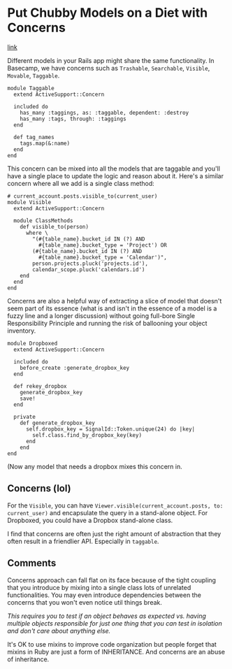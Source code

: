 # Put Chubby Models on a Diet with Concerns
[link](http://signalvnoise.com/posts/3372-put-chubby-models-on-a-diet-with-concerns#comments)

Different models in your Rails app might share the same functionality. In Basecamp, we have concerns such as `Trashable`, `Searchable`, `Visible`, `Movable`, `Taggable`.

    module Taggable
      extend ActiveSupport::Concern

      included do
        has_many :taggings, as: :taggable, dependent: :destroy
        has_many :tags, through: :taggings
      end

      def tag_names
        tags.map(&:name)
      end
    end

This concern can be mixed into all the models that are taggable and you'll have a single place to update the logic and reason about it. Here's a similar concern where all we add is a single class method:

    # current_account.posts.visible_to(current_user)
    module Visible
      extend ActiveSupport::Concern

      module ClassMethods
        def visible_to(person)
          where \
            "(#{table_name}.bucket_id IN (?) AND
              #{table_name}.bucket_type = 'Project') OR
            (#{table_name}.bucket_id IN (?) AND
              #{table_name}.bucket_type = 'Calendar')",
            person.projects.pluck('projects.id'),
            calendar_scope.pluck('calendars.id')
        end
      end
    end


Concerns are also a helpful way of extracting a slice of model that doesn't seem part of its essence (what is and isn't in the essence of a model is a fuzzy line and a longer discussion) without going full-bore Single Responsibility Principle and running the risk of ballooning your object inventory.

    module Dropboxed
      extend ActiveSupport::Concern

      included do
        before_create :generate_dropbox_key
      end

      def rekey_dropbox
        generate_dropbox_key
        save!
      end

      private
        def generate_dropbox_key
          self.dropbox_key = SignalId::Token.unique(24) do |key|
            self.class.find_by_dropbox_key(key)
          end
        end
    end

(Now any model that needs a dropbox mixes this concern in.

## Concerns (lol)

For the `Visible`, you can have `Viewer.visible(current_account.posts, to: current_user)` and encapsulate the query in a stand-alone object. For Dropboxed, you could have a Dropbox stand-alone class.

I find that concerns are often just the right amount of abstraction that they often result in a friendlier API. Especially in `taggable`.

## Comments

Concerns approach can fall flat on its face because of the tight coupling that you introduce by mixing into a single class lots of unrelated functionalities. You may even introduce dependencies between the concerns that you won't even notice util things break.

*This requires you to test if an object behaves as expected vs. having multiple objects responsible for just one thing that you can test in isolation and don't care about anything else.*

It's OK to use mixins to improve code organization but people forget that mixins in Ruby are just a form of INHERITANCE. And concerns are an abuse of inheritance.

